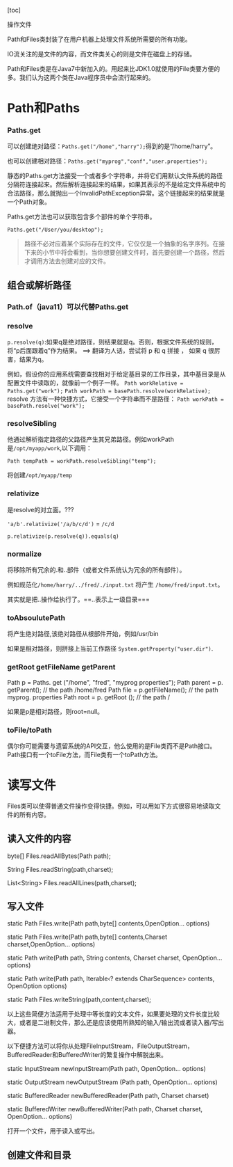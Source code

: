 [toc]

操作文件

Path和Files类封装了在用户机器上处理文件系统所需要的所有功能。

IO流关注的是文件的内容，而文件类关心的则是文件在磁盘上的存储。

Path和Files类是在Java7中新加入的。用起来比JDK1.0就使用的File类要方便的多。我们认为这两个类在Java程序员中会流行起来的。

# Path和Paths

### Paths.get

可以创建绝对路径：`Paths.get("/home","harry");`得到的是“/home/harry”。

也可以创建相对路径：`Paths.get("myprog","conf","user.properties");`

静态的Paths.get方法接受一个或者多个字符串，并将它们用默认文件系统的路径分隔符连接起来。然后解析连接起来的结果，如果其表示的不是给定文件系统中的合法路径，那么就抛出一个InvalidPathException异常。这个链接起来的结果就是一个Path对象。

Paths.get方法也可以获取包含多个部件的单个字符串。

`Paths.get("/User/you/desktop");`

> 路径不必对应着某个实际存在的文件，它仅仅是一个抽象的名字序列。在接下来的小节中将会看到，当你想要创建文件时，首先要创建一个路径，然后才调用方法去创建对应的文件。

## 组合或解析路径

### Path.of（java11）可以代替Paths.get

### resolve

`p.resolve(q)`:如果q是绝对路径，则结果就是q。否则，根据文件系统的规则，将“p后面跟着q”作为结果。 ==> 翻译为人话，尝试将 p 和 q 拼接 ， 如果 q 很厉害，结果为q。

例如，假设你的应用系统需要查找相对于给定基目录的工作目录，其中基目录是从配置文件中读取的，就像前一个例子一样。
`Path workRelative = Paths.get("work");`
`Path workPath = basePath.resolve(workRelative);`
resolve 方法有一种快捷方式，它接受一个字符串而不是路径：
`Path workPath = basePath.resolve("work");`

### resolveSibling

他通过解析指定路径的父路径产生其兄弟路径。例如workPath是`/opt/myapp/work`,以下调用：

`Path tempPath = workPath.resolveSibling("temp");`

将创建`/opt/myapp/temp`

### relativize

是resolve的对立面。???

`'a/b'.relativize('/a/b/c/d')` = `/c/d`

`p.relativize(p.resolve(q)).equals(q)`

### normalize

将移除所有冗余的.和..部件（或者文件系统认为冗余的所有部件）。

例如规范化`/home/harry/../fred/./input.txt` 将产生 `/home/fred/input.txt`。

其实就是把..操作给执行了。==..表示上一级目录===

### toAbsoulutePath

将产生绝对路径,该绝对路径从根部件开始，例如/usr/bin

如果是相对路径，则拼接上当前工作路径 `System.getProperty("user.dir")`.

### getRoot getFileName getParent

Path p = Paths. get ("/home", "fred", "myprog properties");
Path parent = p. getParent(); // the path /home/fred
Path file = p.getFileName(); // the path myprog. properties
Path root = p. getRoot (); // the path /

如果是p是相对路径，则root=null。

### toFile/toPath

偶尔你可能需要与遗留系统的API交互，他么使用的是File类而不是Path接口。Path接口有一个toFile方法，而File类有一个toPath方法。

# 读写文件

Files类可以使得普通文件操作变得快捷。例如，可以用如下方式很容易地读取文件的所有内容。

## 读入文件的内容

byte[] Files.readAllBytes(Path path);

String Files.readString(path,charset);

List\<String> Files.readAllLines(path,charset);

## 写入文件

static Path Files.write(Path path,byte[] contents,OpenOption... options)

static Path Files.write(Path path,byte[] contents,Charset charset,OpenOption... options)

static Path write(Path path, String contents, Charset charset, OpenOption... options)

static Path write(Path path, Iterable‹? extends CharSequence> contents, OpenOption options)

static Path Files.writeString(path,content,charset);

以上这些简便方法适用于处理中等长度的文本文件，如果要处理的文件长度比较大，或者是二进制文件，那么还是应该使用所熟知的输入/输出流或者读入器/写出器。

以下便捷方法可以将你从处理FileInputStream，FileOutputStream，BufferedReader和BufferedWriter的繁复操作中解脱出来。

static InputStream newInputStream(Path path, OpenOption... options)

static OutputStream newOutputStream (Path path, OpenOption... options)

static BufferedReader newBufferedReader(Path path, Charset charset)

static BufferedWriter newBufferedWriter(Path path, Charset charset, OpenOption... options)

打开一个文件，用于读入或写出。

## 创建文件和目录

